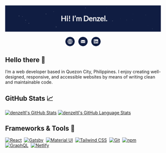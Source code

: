 [![Header banner](https://raw.githubusercontent.com/denzeltl/denzeltl/main/assets/header-banner.gif)](https://www.denzeltl.com)

<div align="center">
<a href="https://www.denzeltl.com"><img height="30" src="https://raw.githubusercontent.com/denzeltl/denzeltl/main/assets/web-icon.png"></a>&nbsp;&nbsp;
<a href="mailto:denzeltlee@gmail.com"><img height="30" src="https://raw.githubusercontent.com/denzeltl/denzeltl/main/assets/email-icon.png"></a>&nbsp;&nbsp;
<a href="https://www.linkedin.com/in/denzeltl"><img height="30" src="https://raw.githubusercontent.com/denzeltl/denzeltl/main/assets/linkedin-icon.png"></a>
</div>

## Hello there 👋

I’m a web developer based in Quezon City, Philippines. I enjoy creating well-designed, responsive, and accessible websites by means of writing clean and maintainable code.

## GitHub Stats 📈

[![denzeltl's GitHub Stats](https://github-readme-stats.vercel.app/api/?username=denzeltl&hide=stars,issues,contribs&include_all_commits=true&hide_border=true&count_private=true&show_icons=true&bg_color=101d42&text_color=ffffff&title_color=f18805)](https://github-readme-stats.vercel.app/api/?username=denzeltl&hide=stars,issues,contribs&include_all_commits=true&count_private=true&show_icons=true&bg_color=101d42&text_color=ffffff&title_color=f18805)
[![denzeltl's GitHub Language Stats](https://github-readme-stats.vercel.app/api/top-langs/?username=denzeltl&langs_count=6&hide=ruby&layout=compact&hide_border=true&bg_color=101d42&text_color=ffffff&title_color=f18805)](https://github-readme-stats.vercel.app/api/top-langs/?username=denzeltl&langs_count=6&hide=ruby&layout=compact&hide_border=true&bg_color=101d42&text_color=ffffff&title_color=f18805)

## Frameworks & Tools 🔧

[![React](https://img.shields.io/badge/React--React?style=flat&logo=react&logoColor=white&color=f18805)](https://img.shields.io/badge/React--React?style=flat&logo=react&logoColor=white&color=f18805)&nbsp;
[![Gatsby](https://img.shields.io/badge/Gatsby--Gatsby?style=flat&logo=gatsby&logoColor=white&color=f18805)](https://img.shields.io/badge/Gatsby--Gatsby?style=flat&logo=gatsby&logoColor=white&color=f18805)&nbsp;
[![Material UI](https://img.shields.io/badge/Material%20UI--Material%20UI?style=flat&logo=material-ui&logoColor=white&color=f18805)](https://img.shields.io/badge/Material%20UI--Material%20UI?style=flat&logo=material-ui&logoColor=white&color=f18805)&nbsp;
[![Tailwind CSS](https://img.shields.io/badge/Tailwind%20CSS--Tailwind%20CSS?style=flat&logo=tailwind-css&logoColor=white&color=f18805)](https://img.shields.io/badge/Tailwind%20CSS--Tailwind%20CSS?style=flat&logo=tailwind-css&logoColor=white&color=f18805)&nbsp;
[![Git](https://img.shields.io/badge/Git--Git?style=flat&logo=git&logoColor=white&color=f18805)](https://img.shields.io/badge/Git--Git?style=flat&logo=git&logoColor=white&color=f18805)&nbsp;
[![npm](https://img.shields.io/badge/npm--npm?style=flat&logo=npm&logoColor=white&color=f18805)](https://img.shields.io/badge/npm--npm?style=flat&logo=npm&logoColor=white&color=f18805)&nbsp;
[![GraphQL](https://img.shields.io/badge/GraphQL--GraphQL?style=flat&logo=graphql&logoColor=white&color=f18805)](https://img.shields.io/badge/GraphQL--GraphQL?style=flat&logo=graphql&logoColor=white&color=f18805)&nbsp;
[![Netlify](https://img.shields.io/badge/Netlify--Netlify?style=flat&logo=netlify&logoColor=white&color=f18805)](https://img.shields.io/badge/Netlify--Netlify?style=flat&logo=netlify&logoColor=white&color=f18805)
